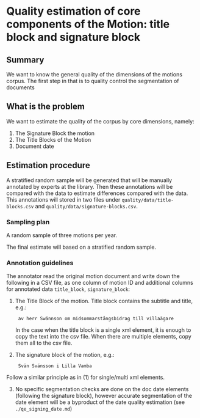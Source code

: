 # Quality estimation of core components of the Motion: title block and signature block

## Summary

We want to know the general quality of the dimensions of the motions corpus. The first step in that is to quality control the segmentation of documents


## What is the problem

We want to estimate the quality of the corpus by core dimensions, namely:

1. The Signature Block the motion
2. The Title Blocks of the Motion
3. Document date


## Estimation procedure

A stratified random sample will be generated that will be manually annotated by experts at the library. Then these annotations will be compared with the data to estimate differences compared with the data. This annotations will stored in two files under `quality/data/title-blocks.csv` and `quality/data/signature-blocks.csv`. 


### Sampling plan

A random sample of three motions per year. 

The final estimate will based on a stratified random sample.

### Annotation guidelines

The annotator read the original motion document and write down the following in a CSV file, as one column of motion ID and additional columns for annotated data `title_block`, `signature_block`:

1. The Title Block of the motion. Title block contains the subtitle and title, e.g.:

		av herr Swännson om midsommarstångsbidrag till villaägare
	
	In the case when the title block is a single xml element, it is enough to copy the text into the csv file. When there are multiple elements, copy them all to the csv file.
	
2. The signature block of the motion, e.g.:

		Svän Svänsson i Lilla Vamba

Follow a similar principle as in (1) for single/multi xml elements.

3. No specific segmentation checks are done on the doc date elements (following the signature block), however accurate segmentation of the date element will be a byproduct of the date quality estimation (see `./qe_signing_date.md`)